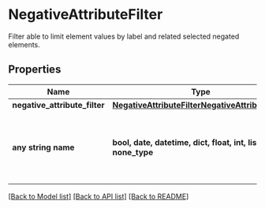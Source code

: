 # NegativeAttributeFilter

Filter able to limit element values by label and related selected negated elements.

## Properties
Name | Type | Description | Notes
------------ | ------------- | ------------- | -------------
**negative_attribute_filter** | [**NegativeAttributeFilterNegativeAttributeFilter**](NegativeAttributeFilterNegativeAttributeFilter.md) |  | 
**any string name** | **bool, date, datetime, dict, float, int, list, str, none_type** | any string name can be used but the value must be the correct type | [optional]

[[Back to Model list]](../README.md#documentation-for-models) [[Back to API list]](../README.md#documentation-for-api-endpoints) [[Back to README]](../README.md)


